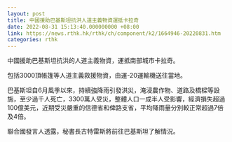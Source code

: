 ```yaml
---
layout: post
title: 中國援助巴基斯坦抗洪人道主義物資運抵卡拉奇
date: 2022-08-31 15:13:40.000000000 +08:00
link: https://news.rthk.hk/rthk/ch/component/k2/1664946-20220831.htm
categories: rthk
---
```


中國援助巴基斯坦抗洪的人道主義物資，運抵南部城市卡拉奇。

包括3000頂帳篷等人道主義救援物資，由運-20運輸機送往當地。

巴基斯坦自6月風季以來，持續強降雨引發洪災，淹浸農作物、道路及橋樑等設施，至少過千人死亡，3300萬人受災，整體人口一成半人受影響，經濟損失超過100億美元，近期受災嚴重的信德省和俾路支省，平均降雨量分別較正常超過7倍及4倍。

聯合國發言人透露，秘書長古特雷斯將前往巴基斯坦了解情況。
